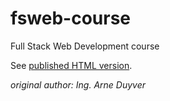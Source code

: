 # fsweb-course
Full Stack Web Development course

See [published HTML version](https://kuleuven-diepenbeek.github.io/fsweb-course/).

*original author: Ing. Arne Duyver*
